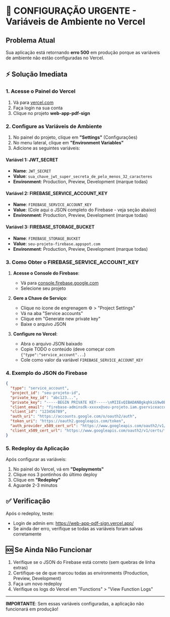 # 🚨 CONFIGURAÇÃO URGENTE - Variáveis de Ambiente no Vercel

## Problema Atual
Sua aplicação está retornando **erro 500** em produção porque as variáveis de ambiente não estão configuradas no Vercel.

## ⚡ Solução Imediata

### 1. Acesse o Painel do Vercel
1. Vá para [vercel.com](https://vercel.com)
2. Faça login na sua conta
3. Clique no projeto **web-app-pdf-sign**

### 2. Configure as Variáveis de Ambiente
1. No painel do projeto, clique em **"Settings"** (Configurações)
2. No menu lateral, clique em **"Environment Variables"**
3. Adicione as seguintes variáveis:

#### Variável 1: JWT_SECRET
- **Name**: `JWT_SECRET`
- **Value**: `sua_chave_jwt_super_secreta_de_pelo_menos_32_caracteres`
- **Environment**: Production, Preview, Development (marque todas)

#### Variável 2: FIREBASE_SERVICE_ACCOUNT_KEY
- **Name**: `FIREBASE_SERVICE_ACCOUNT_KEY`
- **Value**: (Cole aqui o JSON completo do Firebase - veja seção abaixo)
- **Environment**: Production, Preview, Development (marque todas)

#### Variável 3: FIREBASE_STORAGE_BUCKET
- **Name**: `FIREBASE_STORAGE_BUCKET`
- **Value**: `seu-projeto-firebase.appspot.com`
- **Environment**: Production, Preview, Development (marque todas)

### 3. Como Obter o FIREBASE_SERVICE_ACCOUNT_KEY

1. **Acesse o Console do Firebase**:
   - Vá para [console.firebase.google.com](https://console.firebase.google.com)
   - Selecione seu projeto

2. **Gere a Chave de Serviço**:
   - Clique no ícone de engrenagem ⚙️ > "Project Settings"
   - Vá na aba "Service accounts"
   - Clique em "Generate new private key"
   - Baixe o arquivo JSON

3. **Configure no Vercel**:
   - Abra o arquivo JSON baixado
   - Copie TODO o conteúdo (deve começar com `{"type":"service_account"...`)
   - Cole como valor da variável `FIREBASE_SERVICE_ACCOUNT_KEY`

### 4. Exemplo do JSON do Firebase
```json
{
  "type": "service_account",
  "project_id": "seu-projeto-id",
  "private_key_id": "abc123...",
  "private_key": "-----BEGIN PRIVATE KEY-----\nMIIEvQIBADANBgkqhkiG9w0BAQEFAASCBKcwggSjAgEAAoIBAQC...",
  "client_email": "firebase-adminsdk-xxxxx@seu-projeto.iam.gserviceaccount.com",
  "client_id": "123456789",
  "auth_uri": "https://accounts.google.com/o/oauth2/auth",
  "token_uri": "https://oauth2.googleapis.com/token",
  "auth_provider_x509_cert_url": "https://www.googleapis.com/oauth2/v1/certs",
  "client_x509_cert_url": "https://www.googleapis.com/oauth2/v1/certs/firebase-adminsdk-xxxxx%40seu-projeto.iam.gserviceaccount.com"
}
```

### 5. Redeploy da Aplicação
Após configurar as variáveis:
1. No painel do Vercel, vá em **"Deployments"**
2. Clique nos 3 pontinhos do último deploy
3. Clique em **"Redeploy"**
4. Aguarde 2-3 minutos

## ✅ Verificação
Após o redeploy, teste:
- Login de admin em: https://web-app-pdf-sign.vercel.app/
- Se ainda der erro, verifique se todas as variáveis foram salvas corretamente

## 🆘 Se Ainda Não Funcionar
1. Verifique se o JSON do Firebase está correto (sem quebras de linha extras)
2. Certifique-se de que marcou todas as environments (Production, Preview, Development)
3. Faça um novo redeploy
4. Verifique os logs do Vercel em "Functions" > "View Function Logs"

---
**IMPORTANTE**: Sem essas variáveis configuradas, a aplicação não funcionará em produção!
